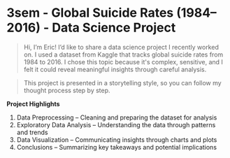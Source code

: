# 3sem - Global Suicide Rates (1984–2016) - Data Science Project
> Hi, I’m Eric! I’d like to share a data science project I recently worked on. I used a dataset from Kaggle that tracks global suicide rates from 1984 to 2016. I chose this topic because it's complex, sensitive, and I felt it could reveal meaningful insights through careful analysis.

> This project is presented in a storytelling style, so you can follow my thought process step by step.

**Project Highlights**  

1) Data Preprocessing – Cleaning and preparing the dataset for analysis  
2) Exploratory Data Analysis – Understanding the data through patterns and trends  
3) Data Visualization – Communicating insights through charts and plots  
4) Conclusions – Summarizing key takeaways and potential implications
